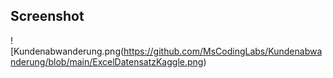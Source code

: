 ## Screenshot
![Kundenabwanderung.png(https://github.com/MsCodingLabs/Kundenabwanderung/blob/main/ExcelDatensatzKaggle.png)
